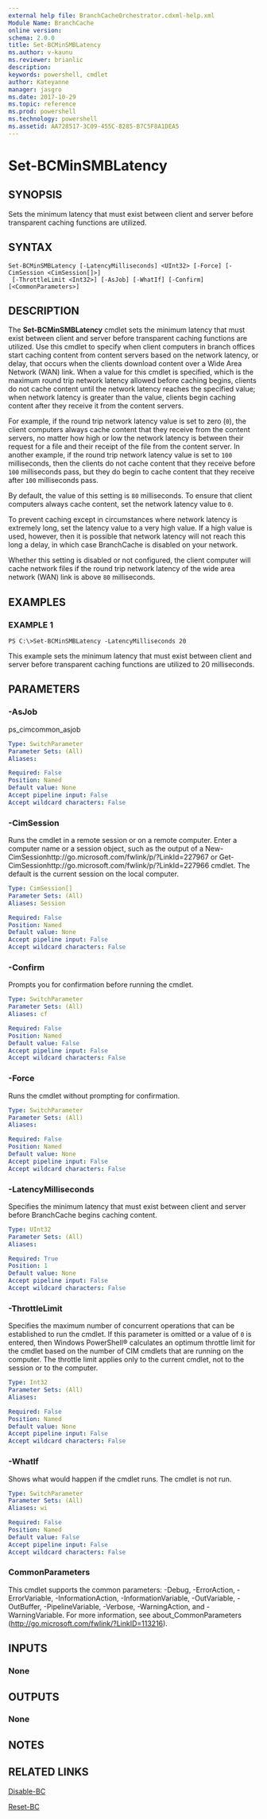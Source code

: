 ```yaml
---
external help file: BranchCacheOrchestrator.cdxml-help.xml
Module Name: BranchCache
online version: 
schema: 2.0.0
title: Set-BCMinSMBLatency
ms.author: v-kaunu
ms.reviewer: brianlic
description: 
keywords: powershell, cmdlet
author: Kateyanne
manager: jasgro
ms.date: 2017-10-29
ms.topic: reference
ms.prod: powershell
ms.technology: powershell
ms.assetid: AA728517-3C09-455C-8285-B7C5F8A1DEA5
---
```


# Set-BCMinSMBLatency

## SYNOPSIS
Sets the minimum latency that must exist between client and server before transparent caching functions are utilized.

## SYNTAX

```
Set-BCMinSMBLatency [-LatencyMilliseconds] <UInt32> [-Force] [-CimSession <CimSession[]>]
 [-ThrottleLimit <Int32>] [-AsJob] [-WhatIf] [-Confirm] [<CommonParameters>]
```

## DESCRIPTION
The **Set-BCMinSMBLatency** cmdlet sets the minimum latency that must exist between client and server before transparent caching functions are utilized.
Use this cmdlet to specify when client computers in branch offices start caching content from content servers based on the network latency, or delay, that occurs when the clients download content over a Wide Area Network (WAN) link.
When a value for this cmdlet is specified, which is the maximum round trip network latency allowed before caching begins, clients do not cache content until the network latency reaches the specified value; when network latency is greater than the value, clients begin caching content after they receive it from the content servers.

For example, if the round trip network latency value is set to zero (`0`), the client computers always cache content that they receive from the content servers, no matter how high or low the network latency is between their request for a file and their receipt of the file from the content server.
In another example, if the round trip network latency value is set to `100` milliseconds, then the clients do not cache content that they receive before `100` milliseconds pass, but they do begin to cache content that they receive after `100` milliseconds pass.

By default, the value of this setting is `80` milliseconds.
To ensure that client computers always cache content, set the network latency value to `0`.

To prevent caching except in circumstances where network latency is extremely long, set the latency value to a very high value.
If a high value is used, however, then it is possible that network latency will not reach this long a delay, in which case BranchCache is disabled on your network.

Whether this setting is disabled or not configured, the client computer will cache network files if the round trip network latency of the wide area network (WAN) link is above `80` milliseconds.

## EXAMPLES

### EXAMPLE 1
```
PS C:\>Set-BCMinSMBLatency -LatencyMilliseconds 20
```

This example sets the minimum latency that must exist between client and server before transparent caching functions are utilized to 20 milliseconds.

## PARAMETERS

### -AsJob
ps_cimcommon_asjob

```yaml
Type: SwitchParameter
Parameter Sets: (All)
Aliases: 

Required: False
Position: Named
Default value: None
Accept pipeline input: False
Accept wildcard characters: False
```

### -CimSession
Runs the cmdlet in a remote session or on a remote computer.
Enter a computer name or a session object, such as the output of a New-CimSessionhttp://go.microsoft.com/fwlink/p/?LinkId=227967 or Get-CimSessionhttp://go.microsoft.com/fwlink/p/?LinkId=227966 cmdlet.
The default is the current session on the local computer.

```yaml
Type: CimSession[]
Parameter Sets: (All)
Aliases: Session

Required: False
Position: Named
Default value: None
Accept pipeline input: False
Accept wildcard characters: False
```

### -Confirm
Prompts you for confirmation before running the cmdlet.

```yaml
Type: SwitchParameter
Parameter Sets: (All)
Aliases: cf

Required: False
Position: Named
Default value: False
Accept pipeline input: False
Accept wildcard characters: False
```

### -Force
Runs the cmdlet without prompting for confirmation.

```yaml
Type: SwitchParameter
Parameter Sets: (All)
Aliases: 

Required: False
Position: Named
Default value: None
Accept pipeline input: False
Accept wildcard characters: False
```

### -LatencyMilliseconds
Specifies the minimum latency that must exist between client and server before BranchCache begins caching content.

```yaml
Type: UInt32
Parameter Sets: (All)
Aliases: 

Required: True
Position: 1
Default value: None
Accept pipeline input: False
Accept wildcard characters: False
```

### -ThrottleLimit
Specifies the maximum number of concurrent operations that can be established to run the cmdlet.
If this parameter is omitted or a value of `0` is entered, then Windows PowerShell® calculates an optimum throttle limit for the cmdlet based on the number of CIM cmdlets that are running on the computer.
The throttle limit applies only to the current cmdlet, not to the session or to the computer.

```yaml
Type: Int32
Parameter Sets: (All)
Aliases: 

Required: False
Position: Named
Default value: None
Accept pipeline input: False
Accept wildcard characters: False
```

### -WhatIf
Shows what would happen if the cmdlet runs.
The cmdlet is not run.

```yaml
Type: SwitchParameter
Parameter Sets: (All)
Aliases: wi

Required: False
Position: Named
Default value: False
Accept pipeline input: False
Accept wildcard characters: False
```

### CommonParameters
This cmdlet supports the common parameters: -Debug, -ErrorAction, -ErrorVariable, -InformationAction, -InformationVariable, -OutVariable, -OutBuffer, -PipelineVariable, -Verbose, -WarningAction, and -WarningVariable. For more information, see about_CommonParameters (http://go.microsoft.com/fwlink/?LinkID=113216).

## INPUTS

### None

## OUTPUTS

### None

## NOTES

## RELATED LINKS

[Disable-BC](./Disable-BC.md)

[Reset-BC](./Reset-BC.md)

